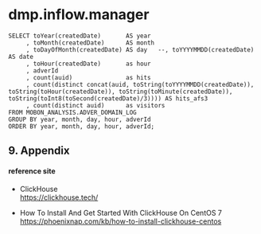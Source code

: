 # dmp.inflow.manager

```
SELECT toYear(createdDate)       AS year
     , toMonth(createdDate)      AS month
     , toDayOfMonth(createdDate) AS day   --, toYYYYMMDD(createdDate) AS date
     , toHour(createdDate)       as hour
     , adverId
     , count(auid)               as hits
     , count(distinct concat(auid, toString(toYYYYMMDD(createdDate)), toString(toHour(createdDate)), toString(toMinute(createdDate)), toString(toInt8(toSecond(createdDate)/3)))) AS hits_afs3
     , count(distinct auid)      as visitors
FROM MOBON_ANALYSIS.ADVER_DOMAIN_LOG
GROUP BY year, month, day, hour, adverId
ORDER BY year, month, day, hour, adverId;
```





## 9. Appendix

#### reference site

* ClickHouse  
https://clickhouse.tech/

+ How To Install And Get Started With ClickHouse On CentOS 7  
https://phoenixnap.com/kb/how-to-install-clickhouse-centos  
